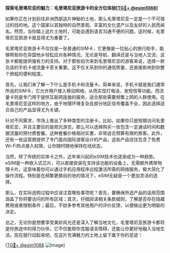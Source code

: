 **探索毛里塔尼亚的魅力：毛里塔尼亚旅游卡的全方位体验[[TG💪+ @esim1088](https://t.me/s/esim1088)]**

如果你正在计划前往非洲西部这片神秘的土地，那么毛里塔尼亚一定是一个不可错过的目的地。这个国家以其独特的自然景观、丰富的文化遗产以及友好的人民而闻名。然而，当你踏上这片土地时，可能会遇到语言沟通不便的问题。这时候，毛里塔尼亚旅游卡就显得尤为重要了。

毛里塔尼亚旅游卡不仅仅是一张普通的SIM卡，它更像是一位贴心的旅行助手，能够帮助你在异国他乡轻松应对各种情况。无论是导航、翻译还是与当地人交流，这张卡都能提供强有力的支持。对于那些初次来到毛里塔尼亚的游客来说，选择一款合适的手机卡或流量卡至关重要。这不仅关系到你的通信质量，还直接影响到你整个旅程的便利程度。

首先，让我们来了解一下什么是手机卡和流量卡。简单来说，手机卡就是我们通常所说的SIM卡，它允许用户接入移动网络，从而实现打电话、发短信等功能。而流量卡则是专门用于提供互联网连接的服务，适合那些需要频繁上网的人群使用。在毛里塔尼亚这样的地方，由于地理环境复杂且部分地区信号覆盖不全，因此选择适合自己的产品显得尤为关键。

针对不同需求，市场上推出了多种类型的注册卡。比如，如果你只是短期访问毛里塔尼亚，并且主要目的是观光游览，那么可以选择购买一张包含一定通话时间和数据流量的预付费套餐。这种套餐价格相对实惠，非常适合预算有限的旅客。此外，还有一些运营商提供了专门面向国际游客设计的产品，这些产品往往包含了免费Wi-Fi热点接入权限，让你随时随地保持在线状态。

当然，除了传统的实体卡之外，近年来兴起的eSIM技术也逐渐成为一种趋势。eSIM是一种嵌入式芯片，可以直接安装在支持该功能的设备上，无需额外携带物理卡片。这意味着你可以通过手机应用程序远程激活所需的网络服务，极大简化了操作流程。特别是在频繁更换目的地的情况下，eSIM无疑是一个更加灵活的选择。

那么，在实际选购过程中应该注意哪些事项呢？首先，要确保所选产品的适用范围涵盖了你将要访问的所有区域；其次，仔细阅读相关条款细则，了解是否存在隐藏费用或者限制条件；最后，不妨多参考其他用户的评价反馈，以便做出更为明智的决定。

总之，无论你是想要享受美妙风光还是深入了解当地文化，毛里塔尼亚旅游卡都将是你旅途中的得力伙伴。它不仅能帮你克服语言障碍，还能让你更好地融入当地生活。现在就行动起来吧，在这片充满魅力的土地上留下属于你的足迹！

[[TG💪+ @esim1088](https://t.me/s/esim1088) ![Image](https://i.postimg.cc/4NQfJmqS/Snipaste-2025-05-13-00-14-12.png)]
